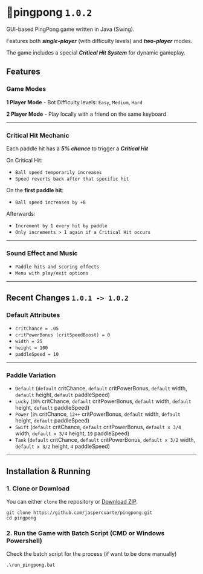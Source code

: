 
# 🏓pingpong `1.0.2`

GUI-based PingPong game written in Java (Swing).  

Features both ***single-player*** (with difficulty levels) and ***two-player*** modes.  

The game includes a special ***Critical Hit System*** for dynamic gameplay.


## Features

### Game Modes
**1 Player Mode**
    - Bot Difficulty levels: `Easy`, `Medium`, `Hard`

**2 Player Mode**
    - Play locally with a friend on the same keyboard

---
### Critical Hit Mechanic
Each paddle hit has a ***5% chance*** to trigger a ***Critical Hit***

On Critical Hit:
  - `Ball speed temporarily increases`
  - `Speed reverts back after that specific hit`

On the **first paddle hit**:
  - `Ball speed increases by +8`

Afterwards:
  - `Increment by 1 every hit by paddle`
  - `Only increments > 1 again if a Critical Hit occurs`

---
### Sound Effect and Music
  - `Paddle hits and scoring effects`
  - `Menu with play/exit options`

---
## Recent Changes `1.0.1 -> 1.0.2`

### Default Attributes
  - `critChance = .05`
  - `critPowerBonus (critSpeedBoost) = 0`
  - `width = 25`
  - `height = 100`
  - `paddleSpeed = 10`

--- 
### Paddle Variation
  - `Default` (`default` critChance, `default` critPowerBonus, `default` width, `default` height, `default` paddleSpeed) 
  - `Lucky` (`30%` critChance, `default` critPowerBonus, `default` width, `default` height, `default` paddleSpeed)
  - `Power` (`3%` critChance, `12++` critPowerBonus, `default` width, `default` height, `default` paddleSpeed)
  - `Swift` (`default` critChance, `default` critPowerBonus, `default x 3/4` width, `default x 3/4` height, `19` paddleSpeed)
  - `Tank` (`default` critChance, `default` critPowerBonus, `default x 3/2` width, `default x 3/2` height, `4` paddleSpeed)

---
## Installation & Running

### 1. Clone or Download
You can either `clone` the repository or [Download ZIP](https://github.com/yourusername/pingpong/archive/refs/heads/main.zip).

```code
git clone https://github.com/jaspercuarte/pingpong.git
cd pingpong
```

### 2. Run the Game with Batch Script (CMD or Windows Powershell)
Check the batch script for the process (if want to be done manually)

```code
.\run_pingpong.bat
```

